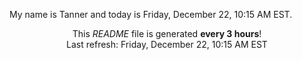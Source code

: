 My name is Tanner and today is Friday, December 22, 10:15 AM EST.

<p align="center">This <i>README</i> file is generated <b>every 3 hours</b>!</br>Last refresh: Friday, December 22, 10:15 AM EST<br /></p>
